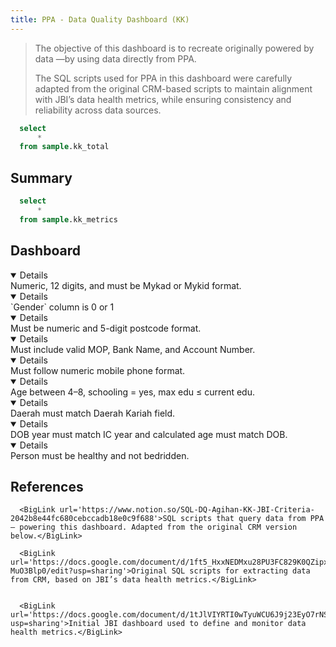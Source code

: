 ```yaml
---
title: PPA - Data Quality Dashboard (KK)
---
```

<LastRefreshed/>

> The objective of this dashboard is to recreate  <Link 
    url="https://docs.google.com/document/d/1tJlVIYRTI0wTyuWCU6J9j23EyO7rNSQ4XmaO95kHQMA/edit?usp=sharing"
    label="JBI’s original Data Health Dashboard (KK only)"
/> originally powered by data <Link 
    url="https://docs.google.com/document/d/1ft5_HxxNEDMxu28PU3FC829K0QZipxed9P-MuO3Blp0/edit?usp=sharing"
    label="queried from CRM"
/>—by using data directly from PPA. 
>
> The SQL scripts used for PPA in this dashboard were carefully adapted from the original CRM-based scripts to maintain alignment with JBI’s data health metrics, while ensuring consistency and reliability across data sources.


```sql kk_total
  select
      *
  from sample.kk_total
```

## Summary
<Grid cols=5>
  <BigValue 
    data={kk_total} 
    value=total_asnaf
  />
  <BigValue 
    data={kk_total} 
    value=cleaned_data
  />
    <BigValue 
    data={kk_total} 
    value=cleaned_data_pct
    title="Cleaned Data (%)"
  />
  <BigValue 
    data={kk_total} 
    value=dirty_data
  />
  <BigValue 
    data={kk_total} 
    value=dirty_data_pct
    title="Dirty Data (%)"
  />
</Grid>

```sql kk_metrics
  select
      *
  from sample.kk_metrics
```


<DataTable data={kk_metrics}>     
  <Column id="Field Name"/> 
  <Column id="Total"/> 
  <Column id="Valid" contentType=colorscale colorScale=#5C947D/> 
  <Column id="Invalid" contentType=colorscale colorScale=#DE6B64/> 
  <Column id="Missing" contentType=colorscale colorScale=#EBA776/> 
</DataTable>

## Dashboard
<Grid cols=2>

<Group>  
<Details title="IC No. Valid Criteria" open="true">
Numeric, 12 digits, and must be Mykad or Mykid format.
</Details>
<ECharts config={{
  title: {
    text: 'IC No.',
    left: 'center',
    top: 'middle',
    textStyle: { fontSize: 14, fontWeight: 'bold', color: '#333' }
  },
  tooltip: {
    formatter: function (params) {
      const name = params.name;
      const value = params.value.toLocaleString(); // Adds commas
      const percent = params.percent.toFixed(2); // Ensures two decimal places
      return `${name}: ${value} (${percent}%)`;
    }
  },
  legend: { top: 'bottom' },
  series: [{
    type: 'pie', radius: ['40%', '70%'],
    label: { show: true, position: 'outside', formatter: '{b}\n{d}%' },
    data: [
      { value: 441844, name: 'Valid', itemStyle: { color: '#5C947D' }},
      { value: 145, name: 'Missing', itemStyle: { color: '#EBA776' }},
      { value: 6016, name: 'Invalid', itemStyle: { color: '#DE6B64' }}
    ]
  }]
}} />
</Group>

<Group>  
<Details title="Gender Valid Criteria" open="true">
`Gender` column is 0 or 1
</Details>
<ECharts config={{
  title: {
    text: 'Gender',
    left: 'center',
    top: 'middle',
    textStyle: { fontSize: 14, fontWeight: 'bold', color: '#333' }
  },
  tooltip: {
    formatter: function (params) {
      const name = params.name;
      const value = params.value.toLocaleString(); // Adds commas
      const percent = params.percent.toFixed(2); // Ensures two decimal places
      return `${name}: ${value} (${percent}%)`;
    }
  },
  legend: { top: 'bottom' },
  series: [{
    type: 'pie', radius: ['40%', '70%'],
    label: { show: true, position: 'outside', formatter: '{b}\n{d}%' },
    data: [
      { value: 448002, name: 'Valid', itemStyle: { color: '#5C947D' }},
      { value: 3, name: 'Missing', itemStyle: { color: '#EBA776' }},
      { value: 0, name: 'Invalid', itemStyle: { color: '#DE6B64' }}
    ]
  }]
}} />
</Group>

<Group>  
<Details title="Postcode Valid Criteria" open="true">
Must be numeric and 5-digit postcode format.
</Details>
<ECharts config={{
  title: {
    text: 'Postcode',
    left: 'center',
    top: 'middle',
    textStyle: { fontSize: 14, fontWeight: 'bold', color: '#333' }
  },
  tooltip: {
    formatter: function (params) {
      const name = params.name;
      const value = params.value.toLocaleString(); // Adds commas
      const percent = params.percent.toFixed(2); // Ensures two decimal places
      return `${name}: ${value} (${percent}%)`;
    }
  },
  legend: { top: 'bottom' },
  series: [{
    type: 'pie', radius: ['40%', '70%'],
    label: { show: true, position: 'outside', formatter: '{b}\n{d}%' },
    data: [
      { value: 441623, name: 'Valid', itemStyle: { color: '#5C947D' }},
      { value: 547, name: 'Missing', itemStyle: { color: '#EBA776' }},
      { value: 5835, name: 'Invalid', itemStyle: { color: '#DE6B64' }}
    ]
  }]
}} />
</Group>

<Group>  
<Details title="Bank Info Valid Criteria" open="true">
Must include valid MOP, Bank Name, and Account Number.
</Details>
<ECharts config={{
  title: {
    text: 'Bank Info',
    left: 'center',
    top: 'middle',
    textStyle: { fontSize: 14, fontWeight: 'bold', color: '#333' }
  },
  tooltip: {
    formatter: function (params) {
      const name = params.name;
      const value = params.value.toLocaleString(); // Adds commas
      const percent = params.percent.toFixed(2); // Ensures two decimal places
      return `${name}: ${value} (${percent}%)`;
    }
  },
  legend: { top: 'bottom' },
  series: [{
    type: 'pie', radius: ['40%', '70%'],
    label: { show: true, position: 'outside', formatter: '{b}\n{d}%' },
    data: [
      { value: 312470, name: 'Valid', itemStyle: { color: '#5C947D' }},
      { value: 116680, name: 'Missing', itemStyle: { color: '#EBA776' }},
      { value: 18855, name: 'Invalid', itemStyle: { color: '#DE6B64' }}
    ]
  }]
}} />
</Group>

<Group>  
<Details title="Mobile No. Valid Criteria" open="true">
Must follow numeric mobile phone format.
</Details>
<ECharts config={{
  title: {
    text: 'Mobile No.',
    left: 'center',
    top: 'middle',
    textStyle: { fontSize: 14, fontWeight: 'bold', color: '#333' }
  },
  tooltip: {
    formatter: function (params) {
      const name = params.name;
      const value = params.value.toLocaleString(); // Adds commas
      const percent = params.percent.toFixed(2); // Ensures two decimal places
      return `${name}: ${value} (${percent}%)`;
    }
  },
  legend: { top: 'bottom' },
  series: [{
    type: 'pie', radius: ['40%', '70%'],
    label: { show: true, position: 'outside', formatter: '{b}\n{d}%' },
    data: [
      { value: 361976, name: 'Valid', itemStyle: { color: '#5C947D' }},
      { value: 81264, name: 'Missing', itemStyle: { color: '#EBA776' }},
      { value: 4765, name: 'Invalid', itemStyle: { color: '#DE6B64' }}
    ]
  }]
}} />
</Group>

<Group>  
<Details title="Education Valid Criteria" open="true">
Age between 4–8, schooling = yes, max edu ≤ current edu.
</Details>
<ECharts config={{
  title: {
    text: 'Education',
    left: 'center',
    top: 'middle',
    textStyle: { fontSize: 14, fontWeight: 'bold', color: '#333' }
  },
  tooltip: {
    formatter: function (params) {
      const name = params.name;
      const value = params.value.toLocaleString(); // Adds commas
      const percent = params.percent.toFixed(2); // Ensures two decimal places
      return `${name}: ${value} (${percent}%)`;
    }
  },
  legend: { top: 'bottom' },
  series: [{
    type: 'pie', radius: ['40%', '70%'],
    label: { show: true, position: 'outside', formatter: '{b}\n{d}%' },
    data: [
      { value: 1571, name: 'Valid', itemStyle: { color: '#5C947D' }},
      { value: 0, name: 'Missing', itemStyle: { color: '#EBA776' }},
      { value: 97, name: 'Invalid', itemStyle: { color: '#DE6B64' }}
    ]
  }]
}} />
</Group>

<Group>  
<Details title="District Valid Criteria" open="true">
Daerah must match Daerah Kariah field.
</Details>
<ECharts config={{
  title: {
    text: 'District',
    left: 'center',
    top: 'middle',
    textStyle: { fontSize: 14, fontWeight: 'bold', color: '#333' }
  },
  tooltip: {
    formatter: function (params) {
      const name = params.name;
      const value = params.value.toLocaleString(); // Adds commas
      const percent = params.percent.toFixed(2); // Ensures two decimal places
      return `${name}: ${value} (${percent}%)`;
    }
  },
  legend: { top: 'bottom' },
  series: [{
    type: 'pie', radius: ['40%', '70%'],
    label: { show: true, position: 'outside', formatter: '{b}\n{d}%' },
    data: [
      { value: 447862, name: 'Valid', itemStyle: { color: '#5C947D' }},
      { value: 0, name: 'Missing', itemStyle: { color: '#EBA776' }},
      { value: 143, name: 'Invalid', itemStyle: { color: '#DE6B64' }}
    ]
  }]
}} />
</Group>

<Group>  
<Details title="Age Valid Criteria" open="true">
DOB year must match IC year and calculated age must match DOB.
</Details>
<ECharts config={{
  title: {
    text: 'Age',
    left: 'center',
    top: 'middle',
    textStyle: { fontSize: 14, fontWeight: 'bold', color: '#333' }
  },
  tooltip: {
    formatter: function (params) {
      const name = params.name;
      const value = params.value.toLocaleString(); // Adds commas
      const percent = params.percent.toFixed(2); // Ensures two decimal places
      return `${name}: ${value} (${percent}%)`;
    }
  },
  legend: { top: 'bottom' },
  series: [{
    type: 'pie', radius: ['40%', '70%'],
    label: { show: true, position: 'outside', formatter: '{b}\n{d}%' },
    data: [
      { value: 438541, name: 'Valid', itemStyle: { color: '#5C947D' }},
      { value: 131, name: 'Missing', itemStyle: { color: '#EBA776' }},
      { value: 9337, name: 'Invalid', itemStyle: { color: '#DE6B64' }}
    ]
  }]
}} />
</Group>

<Group>  
<Details title="Health Valid Criteria" open="true">
Person must be healthy and not bedridden.
</Details>
<ECharts config={{
  title: {
    text: 'Health',
    left: 'center',
    top: 'middle',
    textStyle: { fontSize: 14, fontWeight: 'bold', color: '#333' }
  },
  tooltip: {
    formatter: function (params) {
      const name = params.name;
      const value = params.value.toLocaleString(); // Adds commas
      const percent = params.percent.toFixed(2); // Ensures two decimal places
      return `${name}: ${value} (${percent}%)`;
    }
  },
  legend: { top: 'bottom' },
  series: [{
    type: 'pie', radius: ['40%', '70%'],
    label: { show: true, position: 'outside', formatter: '{b}\n{d}%' },
    data: [
      { value: 325477, name: 'Valid', itemStyle: { color: '#5C947D' }},
      { value: 77727, name: 'Missing', itemStyle: { color: '#EBA776' }},
      { value: 44801, name: 'Invalid', itemStyle: { color: '#DE6B64' }}
    ]
  }]
}} />
</Group>

</Grid>

## References
      <BigLink url='https://www.notion.so/SQL-DQ-Agihan-KK-JBI-Criteria-2042b8e44fc680cebccadb18e0c9f688'>SQL scripts that query data from PPA — powering this dashboard. Adapted from the original CRM version below.</BigLink> 

      <BigLink url='https://docs.google.com/document/d/1ft5_HxxNEDMxu28PU3FC829K0QZipxed9P-MuO3Blp0/edit?usp=sharing'>Original SQL scripts for extracting data from CRM, based on JBI’s data health metrics.</BigLink> 


      <BigLink url='https://docs.google.com/document/d/1tJlVIYRTI0wTyuWCU6J9j23EyO7rNSQ4XmaO95kHQMA/edit?usp=sharing'>Initial JBI dashboard used to define and monitor data health metrics.</BigLink> 